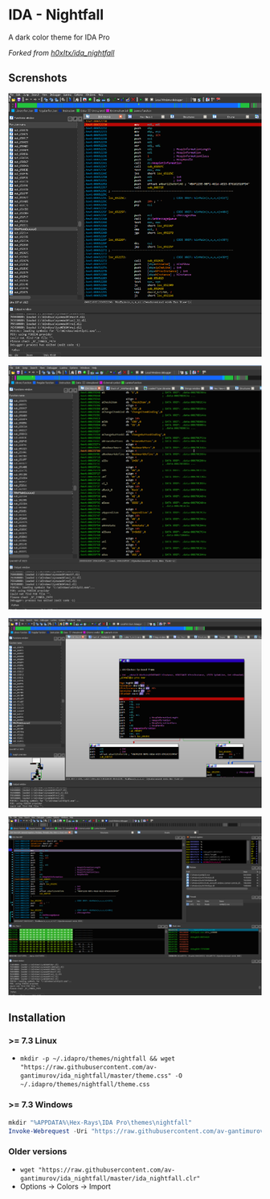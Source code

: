 # IDA - Nightfall
A dark color theme for IDA Pro

*Forked from [h0xItx/ida_nightfall](https://github.com/0xItx/ida_nightfall)*

## Screnshots

![Code](screenshots/code.png)

![Data](screenshots/data.png)

![Graph](screenshots/graph.png)

![Debug](screenshots/debug.png)

## Installation
### >= 7.3 Linux
* `mkdir -p ~/.idapro/themes/nightfall && wget "https://raw.githubusercontent.com/av-gantimurov/ida_nightfall/master/theme.css" -O ~/.idapro/themes/nightfall/theme.css`

### >= 7.3 Windows
```powershell
mkdir "%APPDATA%\Hex-Rays\IDA Pro\themes\nightfall"
Invoke-Webrequest -Uri "https://raw.githubusercontent.com/av-gantimurov/ida_nightfall/master/theme.css" -Outfile "%APPDATA%\Hex-Rays\IDA Pro\themes\nightfall\theme.css"
```

### Older versions
* `wget "https://raw.githubusercontent.com/av-gantimurov/ida_nightfall/master/ida_nightfall.clr"`
* Options -> Colors -> Import

